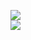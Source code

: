 [![](https://img.shields.io/badge/Made%20With-Github%20Spray-lightgrey.svg?style=for-the-badge&logo=github)](https://github.com/Annihil/github-spray#10541)  
[![](https://i.imgur.com/2DrTn0Z.gif)](https://github.com/Annihil/github-spray)